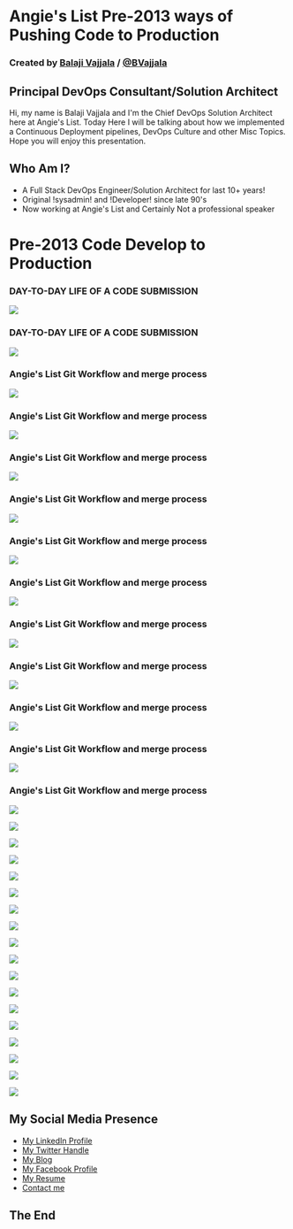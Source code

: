 # Angie's List Pre-2013 ways of Pushing Code to Production

### Created by [Balaji Vajjala](https://bvajjala.github.io) / [@BVajjala](https://twitter.com/Bvajjala)




## Principal DevOps Consultant/Solution Architect

  Hi, my name is Balaji Vajjala and I'm the Chief DevOps Solution Architect here at Angie's List. Today  Here I will be talking about how we implemented a Continuous Deployment pipelines, DevOps Culture and other Misc Topics.
  Hope you will enjoy this presentation.




## Who Am I?

* A Full Stack DevOps Engineer/Solution Architect for last 10+ years!
* Original !sysadmin! and !Developer! since late 90's 
* Now working at Angie's List and Certainly Not a professional speaker



# Pre-2013 Code Develop to Production



### DAY-TO-DAY LIFE OF A CODE SUBMISSION
![](images1/Slide01.png)


### DAY-TO-DAY LIFE OF A CODE SUBMISSION
![](images1/Slide02.png)


### Angie's List Git Workflow and merge process
![](images1/Slide03.png)


### Angie's List Git Workflow and merge process
![](images1/Slide04.png)


### Angie's List Git Workflow and merge process
![](images1/Slide05.png)


### Angie's List Git Workflow and merge process
![](images1/Slide06.png)


### Angie's List Git Workflow and merge process
![](images1/Slide07.png)


### Angie's List Git Workflow and merge process
![](images1/Slide08.png)


### Angie's List Git Workflow and merge process
![](images1/Slide09.png)


### Angie's List Git Workflow and merge process
![](images1/Slide10.png)


### Angie's List Git Workflow and merge process
![](images1/Slide11.png)


### Angie's List Git Workflow and merge process
![](images1/Slide12.png)


### Angie's List Git Workflow and merge process
![](images1/Slide13.png)


![](images1/CIJenkins.png)


![](images1/Code2Prod.png)


![](images1/CodeComplete.1.png)


![](images1/CodeComplete.png)


![](images1/Master2UAT.1.png)


![](images1/Master2UAT.png)


![](images1/Stage2Prod.1.png)


![](images1/Stage2Prod.png)


![](images1/StageGL.png)


![](images1/TAT.1.png)


![](images1/TAT.png)


![](images1/TAT2Master.1.png)


![](images1/TAT2Master.png)


![](images1/UAT.png)


![](images1/pyramid.1.png)


![](images1/pyramid.2.png)


![](images1/pyramid.png)


## My Social Media Presence

  * [My LinkedIn Profile](https://www.linkedin.com/in/bvajjala)
  * [My Twitter Handle](https://twitter.com/Bvajjala)
  * [My Blog](https://bvajjala.github.io/)
  * [My Facebook Profile](https://www.facebook.com/bvajjala)
  * [My Resume](https://bvajjala.github.io/about/resume/)
  * [Contact me](mailto:bvajjala@gmail.com)



## The End